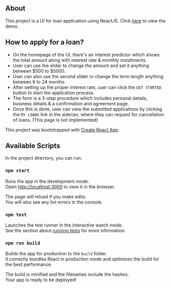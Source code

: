 ## About

This project is a UI for loan application using ReactJS.
Click [here](http://3.89.93.88) to view the demo.

## How to apply for a loan?

- On the homepage of the UI, there's an interest predictor which shows the total amount along with interest rate & monthly installments.
- User can use the slider to change the amount and set it anything between $500 to $5000.
- User can also use the second slider to change the term length anything between 6 to 24 months.
- After setting up the proper interest rate, user can click the `GET STARTED` button to start the application process.
- The form is a 3-step procedure which includes personal details, business details & a confirmation and agreement page.
- Once this is done, user can view the submitted applications by clicking the `MY LOANS` link in the sidenav, where they can request for cancellation of loans. (This page is not implemented) 



This project was bootstrapped with [Create React App](https://github.com/facebook/create-react-app).

## Available Scripts

In the project directory, you can run:

### `npm start`

Runs the app in the development mode.<br>
Open [http://localhost:3000](http://localhost:3000) to view it in the browser.

The page will reload if you make edits.<br>
You will also see any lint errors in the console.

### `npm test`

Launches the test runner in the interactive watch mode.<br>
See the section about [running tests](https://facebook.github.io/create-react-app/docs/running-tests) for more information.

### `npm run build`

Builds the app for production to the `build` folder.<br>
It correctly bundles React in production mode and optimizes the build for the best performance.

The build is minified and the filenames include the hashes.<br>
Your app is ready to be deployed!
